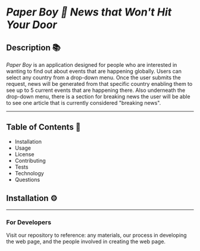 # ***Paper Boy 📰 News that Won't Hit Your Door***

<!-- deployed application -->
## **Description** 📚

*Paper Boy* is an application designed for people who are interested in wanting to find out about events that are happening globally. Users can select any country from a drop-down menu. Once the user submits the request, news will be generated from that specific country enabling them to see up to 5 current events that are happening there. Also underneath the drop-down menu, there is a section for breaking news the user will be able to see one article that is currently considered "breaking news".

<hr>

## **Table of Contents** 📄

* Installation
* Usage
* License
* Contributing
* Tests
* Technology
* Questions

## **Installation** ⚙️
<hr>


### For Developers
Visit our repository to reference: any materials, our process in developing the web page, and the people involved in creating the web page.



